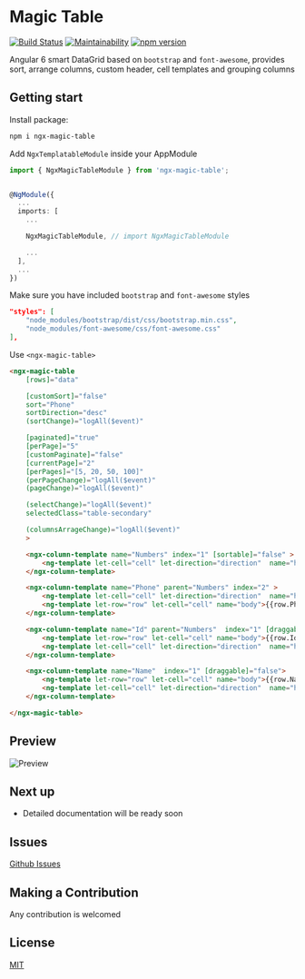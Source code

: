 # Magic Table

[![Build Status](https://api.travis-ci.org/mvakili/ngx-magic-table.svg?branch=master)](https://travis-ci.org/mvakili/ngx-magic-table)
[![Maintainability](https://api.codeclimate.com/v1/badges/9bdb33820bfdaa028c78/maintainability)](https://codeclimate.com/github/mvakili/ngx-magic-table/maintainability)
[![npm version](https://badge.fury.io/js/ngx-magic-table.svg)](https://badge.fury.io/js/ngx-magic-table)


Angular 6 smart DataGrid based on `bootstrap` and `font-awesome`, provides sort, arrange columns, custom header, cell templates and grouping columns


## Getting start
Install package:
```bash
npm i ngx-magic-table
```
Add `NgxTemplatableModule` inside your AppModule
```typescript
import { NgxMagicTableModule } from 'ngx-magic-table';


@NgModule({
  ...
  imports: [
    ...

    NgxMagicTableModule, // import NgxMagicTableModule 

    ...
  ],
  ...
})
```
Make sure you have included `bootstrap` and `font-awesome` styles
```json
"styles": [
    "node_modules/bootstrap/dist/css/bootstrap.min.css",
    "node_modules/font-awesome/css/font-awesome.css"
],
```

Use `<ngx-magic-table>`
```html
<ngx-magic-table
    [rows]="data"

    [customSort]="false"
    sort="Phone"
    sortDirection="desc"
    (sortChange)="logAll($event)"

    [paginated]="true"
    [perPage]="5"
    [customPaginate]="false"
    [currentPage]="2"
    [perPages]="[5, 20, 50, 100]"
    (perPageChange)="logAll($event)"
    (pageChange)="logAll($event)"

    (selectChange)="logAll($event)"
    selectedClass="table-secondary"

    (columnsArrageChange)="logAll($event)"
    >

    <ngx-column-template name="Numbers" index="1" [sortable]="false" >
        <ng-template let-cell="cell" let-direction="direction"  name="header">{{cell.name}}  </ng-template>
    </ngx-column-template>

    <ngx-column-template name="Phone" parent="Numbers" index="2" >
        <ng-template let-cell="cell" let-direction="direction"  name="header">{{cell.name}} <i class="fa" *ngIf="direction" [ngClass]="direction == 'asc' ? 'fa-arrow-up' : 'fa-arrow-down'" ></i> </ng-template>
        <ng-template let-row="row" let-cell="cell" name="body">{{row.Phone}}</ng-template>
    </ngx-column-template>

    <ngx-column-template name="Id" parent="Numbers"  index="1" [draggable]="false">
        <ng-template let-row="row" let-cell="cell" name="body">{{row.Id}}</ng-template>
        <ng-template let-cell="cell" let-direction="direction"  name="header">{{cell.name}} <i class="fa" *ngIf="direction" [ngClass]="direction == 'asc' ? 'fa-arrow-up' : 'fa-arrow-down'" ></i> </ng-template>
    </ngx-column-template>

    <ngx-column-template name="Name"  index="1" [draggable]="false">
        <ng-template let-row="row" let-cell="cell" name="body">{{row.Name}}</ng-template>
        <ng-template let-cell="cell" let-direction="direction"  name="header">{{cell.name}} <i class="fa" *ngIf="direction" [ngClass]="direction == 'asc' ? 'fa-arrow-up' : 'fa-arrow-down'" ></i> </ng-template>
    </ngx-column-template>

</ngx-magic-table>
```
## Preview
![Preview](https://i.imgur.com/u6W2JBF.jpg)

## Next up

- Detailed documentation will be ready soon

## Issues

[Github Issues](https://github.com/mvakili/ngx-magic/issues)

## Making a Contribution
Any contribution is welcomed

## License
[MIT](https://github.com/mvakili/ngx-magic/blob/master/LICENSE)
